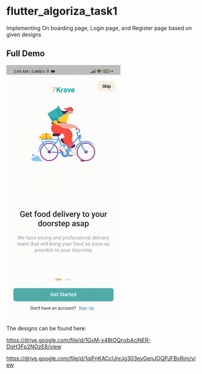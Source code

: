 # flutter_algoriza_task1

Implementing On boarding page, Login page, and Register page based on given designs

## Full Demo
<img src="https://github.com/alieldab3/flutter_algoriza_task1/blob/main/demo.gif" width="300"/>



The designs can be found here:

https://drive.google.com/file/d/1GxM-x48tOQnxb4cjNER-DqH3Fp2NOzE8/view

https://drive.google.com/file/d/1qIFnKACcUnrJg303eyGenJOQPJFByRim/view
